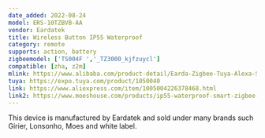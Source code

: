 ```yaml
---
date_added: 2022-08-24
model: ERS-10TZBVB-AA
vendor: Eardatek
title: Wireless Button IP55 Waterproof  
category: remote
supports: action, battery
zigbeemodel: ['TS004F ','_TZ3000_kjfzuycl']
compatible: [zha, z2m]
mlink: https://www.alibaba.com/product-detail/Earda-Zigbee-Tuya-Alexa-Smartphone-Wireless_1600502675073.html
tuya: https://expo.tuya.com/product/1050040
link: https://www.aliexpress.com/item/1005004226378468.html
link2: https://www.moeshouse.com/products/ip55-waterproof-smart-zigbee-scene-switch-wireless-remote-dimmer
---
```

This device is manufactured by Eardatek and sold under many brands such Girier, Lonsonho, Moes and white label. 
